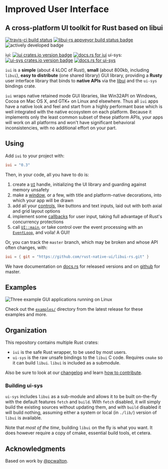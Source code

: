 # Improved User Interface
## A cross-platform UI toolkit for Rust based on libui
[![travis-ci build status](https://travis-ci.com/rust-native-ui/libui-rs.svg?branch=master)](https://travis-ci.com/rust-native-ui/libui-rs)
[![libui-rs appveyor build status badge](https://ci.appveyor.com/api/projects/status/github/leotindall/libui-rs)](https://ci.appveyor.com/project/rust-native-ui/libui-rs)
![actively developed badge](https://img.shields.io/badge/maintenance-actively--developed-brightgreen.svg)

iui: [![iui crates.io version badge](https://img.shields.io/crates/v/iui.svg)](https://crates.io/crates/iui/)
[![docs.rs for iui](https://docs.rs/iui/badge.svg)](https://docs.rs/iui)
ui-sys: [![ui-sys crates.io version badge](https://img.shields.io/crates/v/ui-sys.svg)](https://crates.io/crates/ui-sys/)
[![docs.rs for ui-sys](https://docs.rs/ui-sys/badge.svg)](https://docs.rs/ui)

`iui` is a **simple** (about 4 kLOC of Rust), **small** (about 800kb, including `libui`), **easy to distribute** (one shared library) GUI library, providing a **Rusty** user interface library that binds to **native APIs** via the [libui](https://github.com/andlabs/libui) and the `ui-sys` bindings crate.

`iui` wraps native retained mode GUI libraries, like Win32API on Windows, Cocoa on Mac OS X, and GTK+ on Linux and elsewhere. Thus all `iui` apps have a native look and feel and start from a highly performant base which is well integrated with the native ecosystem on each platform. Because it implements only the least common subset of these platform APIs, your apps will work on all platforms and won't have significant behavioral inconsistencies, with no additional effort on your part.

## Using

Add `iui` to your project with:

```toml
iui = "0.3"
```

Then, in your code, all you have to do is:

1. create a [`UI`](https://docs.rs/iui/*/iui/struct.UI.html#method.init) handle, initializing the UI library and guarding against memory unsafety
1. make a [window](https://docs.rs/iui/*/iui/controls/struct.Window.html), or a few, with title and platform-native decorations, into which your app will be drawn
1. add all your [controls](https://docs.rs/iui/*/iui/controls/index.html), like buttons and text inputs, laid out with both axial and grid layout options
1. implement some [callbacks](https://docs.rs/iui/*/iui/controls/struct.Button.html#method.on_clicked) for user input, taking full advantage of Rust's concurrency protections
1. call [`UI::main`](https://docs.rs/iui/*/iui/struct.UI.html#method.main), or take control over the event processing with an [`EventLoop`](https://docs.rs/iui/*/iui/struct.EventLoop.html), and voíla! A GUI!

Or, you can track the `master` branch, which may be broken and whose API often changes, with:

```toml
iui = { git = "https://github.com/rust-native-ui/libui-rs.git" }
```

We have documentation on [docs.rs](https://docs.rs/iui) for released versions and on [github](https://rust-native-ui.github.io/libui-rs/iui/index.html) for master.

## Examples

![Three example GUI applications running on Linux](themed.png)

Check out the [`examples/`](https://github.com/rust-native-ui/libui-rs/tree/0.3.0/iui/examples) directory from the latest release for these examples and more.

## Organization

This repository contains multiple Rust crates: 

* `iui` is the safe Rust wrapper, to be used by most users.
* `ui-sys` is the raw unsafe bindings to the `libui` C code. Requires `cmake` so it can build `libui`. `libui` is included as a submodule. 

Also be sure to look at our [changelog](CHANGELOG.md) and learn [how to contribute](CONTRIBUTING.md).


### Building ui-sys

`ui-sys` includes `libui` as a sub-module and allows it to be built on-the-fly with the
default features `fetch` and `build`. With `fetch` disabled, it will simply build the
existing sources without updating them, and with `build` disabled it will build nothing,
assuming either a system or local (in `./lib/`) version of `libui` is available.

Note that _most of the time_, building `libui` on the fly is what you want. It does however
require a copy of cmake, essential build tools, et cetera.

## Acknowledgments

Based on work by [@pcwalton](https://github.com/pcwalton/).

